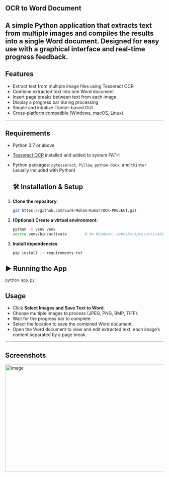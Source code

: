## OCR to Word Document
A simple Python application that extracts text from multiple images and compiles the results into a single Word document. Designed for easy use with a graphical interface and real-time progress feedback.
---
## Features
- Extract text from multiple image files using Tesseract OCR  
- Combine extracted text into one Word document  
- Insert page breaks between text from each image  
- Display a progress bar during processing  
- Simple and intuitive Tkinter-based GUI  
- Cross-platform compatible (Windows, macOS, Linux)
---
## Requirements

- Python 3.7 or above  
- [Tesseract OCR](https://tesseract-ocr.github.io/tessdoc/Installation.html) installed and added to system PATH  
- Python packages: `pytesseract`, `Pillow`, `python-docx`, and `tkinter` (usually included with Python)

  ## 🛠️ Installation & Setup

1. **Clone the repository**:
   ```bash
   git https://github.com/Sure-Mohan-Kumar/OCR-PROJECT.git
   ```
2. **(Optional) Create a virtual environment**:
   ```bash
   python -m venv venv
   source venv/bin/activate        # On Windows: venv\Scripts\activate
   ```
3. **Install dependencies**:
   ```bash
   pip install -r requirements.txt
   ```
## ▶️ Running the App
  ```bash
  python app.py
  ```
## Usage

- Click **Select Images and Save Text to Word**.  
- Choose multiple images to process (JPEG, PNG, BMP, TIFF).  
- Wait for the progress bar to complete.  
- Select the location to save the combined Word document.  
- Open the Word document to view and edit extracted text, each image’s content separated by a page break.

---
## Screenshots
<img width="594" height="341" alt="image" src="https://github.com/user-attachments/assets/7c55d924-131b-403c-a68f-a15171c5914c" />

